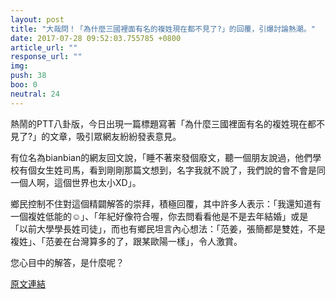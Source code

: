 ```yaml
---
layout: post
title: "大哉問！「為什麼三國裡面有名的複姓現在都不見了?」的回覆，引爆討論熱潮。"
date: 2017-07-28 09:52:03.755785 +0800
article_url: ""
response_url: ""
img: 
push: 38
boo: 0
neutral: 24
---
```


熱鬧的PTT八卦版，今日出現一篇標題寫著「為什麼三國裡面有名的複姓現在都不見了?」的文章，吸引眾網友紛紛發表意見。

有位名為bianbian的網友回文說，「睡不著來發個廢文，聽一個朋友說過，他們學校有個女生姓司馬，看到剛剛那篇文想到，名字我就不說了，我們說的會不會是同一個人啊，這個世界也太小XD」。

鄉民控制不住對這個精闢解答的崇拜，積極回覆，其中許多人表示：「我還知道有一個複姓低能的☺」、「年紀好像符合喔，你去問看看他是不是去年結婚」或是「以前大學學長姓司徒」，而也有鄉民坦言內心想法：「范姜，張簡都是雙姓，不是複姓」、「范姜在台灣算多的了，跟某歐陽一樣」，令人激賞。

您心目中的解答，是什麼呢？

<a href = "https://www.ptt.cc/bbs/Gossiping/M.1501194840.A.8EC.html">原文連結</a>

